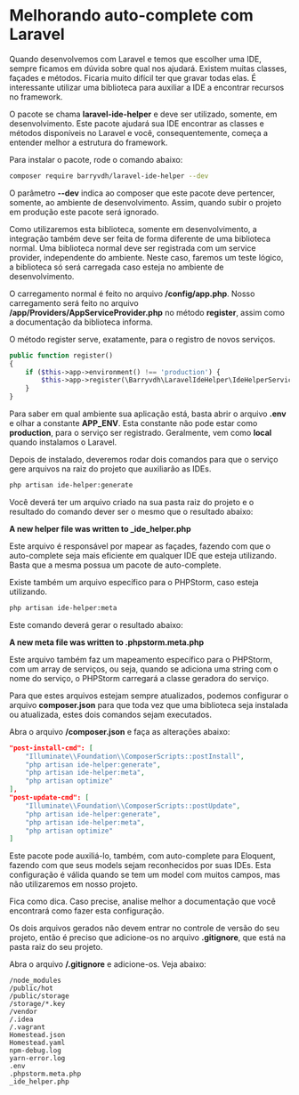 # Melhorando auto-complete com Laravel

Quando desenvolvemos com Laravel e temos que escolher uma IDE, sempre ficamos em dúvida sobre qual nos ajudará. Existem muitas classes, façades e métodos. Ficaria muito difícil ter que gravar todas elas. É interessante utilizar uma biblioteca para auxiliar a IDE a encontrar recursos no framework.

O pacote se chama **laravel-ide-helper** e deve ser utilizado, somente, em desenvolvimento. Este pacote ajudará sua IDE encontrar as classes e métodos disponíveis no Laravel e você, consequentemente, começa a entender melhor a estrutura do framework.

Para instalar o pacote, rode o comando abaixo:

```sh
composer require barryvdh/laravel-ide-helper --dev
```

O parâmetro **--dev** indica ao composer que este pacote deve pertencer, somente, ao ambiente de desenvolvimento. Assim, quando subir o projeto em produção este pacote será ignorado.

Como utilizaremos esta biblioteca, somente em desenvolvimento, a integração também deve ser feita de forma diferente de uma biblioteca normal. Uma biblioteca normal deve ser registrada com um service provider, independente do ambiente. Neste caso, faremos um teste lógico, a biblioteca só será carregada caso esteja no ambiente de desenvolvimento.

O carregamento normal é feito no arquivo **/config/app.php**. Nosso carregamento será feito no arquivo **/app/Providers/AppServiceProvider.php** no método **register**, assim como a documentação da biblioteca informa.

O método register serve, exatamente, para o registro de novos serviços.

```php
public function register()
{
    if ($this->app->environment() !== 'production') {
        $this->app->register(\Barryvdh\LaravelIdeHelper\IdeHelperServiceProvider::class);
    }
}
```

Para saber em qual ambiente sua aplicação está, basta abrir o arquivo **.env** e olhar a constante **APP_ENV**. Esta constante não pode estar como **production**, para o serviço ser registrado. Geralmente, vem como **local** quando instalamos o Laravel.

Depois de instalado, deveremos rodar dois comandos para que o serviço gere arquivos na raiz do projeto que auxiliarão as IDEs.

```sh
php artisan ide-helper:generate
```

Você deverá ter um arquivo criado na sua pasta raiz do projeto e o resultado do comando dever ser o mesmo que o resultado abaixo:

**A new helper file was written to _ide_helper.php**

Este arquivo é responsável por mapear as façades, fazendo com que o auto-complete seja mais eficiente em qualquer IDE que esteja utilizando. Basta que a mesma possua um pacote de auto-complete.

Existe também um arquivo específico para o PHPStorm, caso esteja utilizando.

```sh
php artisan ide-helper:meta
```

Este comando deverá gerar o resultado abaixo:

**A new meta file was written to .phpstorm.meta.php**

Este arquivo também faz um mapeamento específico para o PHPStorm, com um array de serviços, ou seja, quando se adiciona uma string com o nome do serviço, o PHPStorm carregará a classe geradora do serviço.

Para que estes arquivos estejam sempre atualizados, podemos configurar o arquivo **composer.json** para que toda vez que uma biblioteca seja instalada ou atualizada, estes dois comandos sejam executados.

Abra o arquivo **/composer.json** e faça as alterações abaixo:

```json
"post-install-cmd": [
    "Illuminate\\Foundation\\ComposerScripts::postInstall",
    "php artisan ide-helper:generate",
    "php artisan ide-helper:meta",
    "php artisan optimize"
],
"post-update-cmd": [
    "Illuminate\\Foundation\\ComposerScripts::postUpdate",
    "php artisan ide-helper:generate",
    "php artisan ide-helper:meta",
    "php artisan optimize"
]
```

Este pacote pode auxiliá-lo, também, com auto-complete para Eloquent, fazendo com que seus models sejam reconhecidos por suas IDEs. Esta configuração é válida quando se tem um model com muitos campos, mas não utilizaremos em nosso projeto.

Fica como dica. Caso precise, analise melhor a documentação que você encontrará como fazer esta configuração.

Os dois arquivos gerados não devem entrar no controle de versão do seu projeto, então é preciso que adicione-os no arquivo **.gitignore**, que está na pasta raiz do seu projeto.

Abra o arquivo **/.gitignore** e adicione-os. Veja abaixo:

```
/node_modules
/public/hot
/public/storage
/storage/*.key
/vendor
/.idea
/.vagrant
Homestead.json
Homestead.yaml
npm-debug.log
yarn-error.log
.env
.phpstorm.meta.php
_ide_helper.php
```